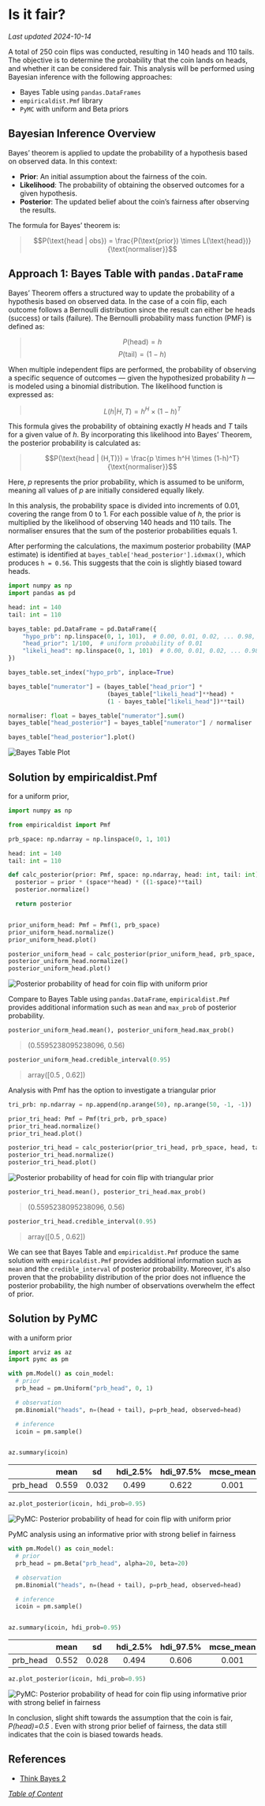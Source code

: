 # Is it fair?
*Last updated 2024-10-14*

A total of 250 coin flips was conducted, resulting in 140 heads and 110 tails. The objective is to determine the probability that the coin lands on heads, and whether it can be considered fair. This analysis will be performed using Bayesian inference with the following approaches:
* Bayes Table using `pandas.DataFrames`
* `empiricaldist.Pmf` library
* `PyMC` with uniform and Beta priors

## Bayesian Inference Overview

Bayes’ theorem is applied to update the probability of a hypothesis based on observed data. In this context:
* **Prior**: An initial assumption about the fairness of the coin.
* **Likelihood**: The probability of obtaining the observed outcomes for a given hypothesis.
* **Posterior**: The updated belief about the coin’s fairness after observing the results.

The formula for Bayes’ theorem is:
> $$P(\text{head | obs}) = \frac{P(\text{prior}) \times L(\text{head})}{\text{normaliser}}$$

## Approach 1: Bayes Table with `pandas.DataFrame`

Bayes’ Theorem offers a structured way to update the probability of a hypothesis based on observed data. In the case of a coin flip, each outcome follows a Bernoulli distribution since the result can either be heads (success) or tails (failure). The Bernoulli probability mass function (PMF) is defined as:
> $$P(\text{head}) = h$$
> $$P(\text{tail}) = (1-h)$$

When multiple independent flips are performed, the probability of observing a specific sequence of outcomes — given the hypothesized probability *h* — is modeled using a binomial distribution. The likelihood function is expressed as:
> $$L(h | H, T) = h^H \times (1-h)^T$$

This formula gives the probability of obtaining exactly *H* heads and *T* tails for a given value of *h*. By incorporating this likelihood into Bayes’ Theorem, the posterior probability is calculated as:
> $$P(\text{head | (H,T)}) = \frac{p \times h^H \times (1-h)^T}{\text{normaliser}}$$

Here, *p* represents the prior probability, which is assumed to be uniform, meaning all values of *p* are initially considered equally likely.

In this analysis, the probability space is divided into increments of 0.01, covering the range from 0 to 1. For each possible value of *h*, the prior is multiplied by the likelihood of observing 140 heads and 110 tails. The normaliser ensures that the sum of the posterior probabilities equals 1.

After performing the calculations, the maximum posterior probability (MAP estimate) is identified at `bayes_table['head_posterior'].idxmax()`, which produces `h = 0.56`. This suggests that the coin is slightly biased toward heads.

```python
import numpy as np
import pandas as pd

head: int = 140
tail: int = 110

bayes_table: pd.DataFrame = pd.DataFrame({
    "hypo_prb": np.linspace(0, 1, 101),  # 0.00, 0.01, 0.02, ... 0.98, 0.99, 1.00
    "head_prior": 1/100,  # uniform probability of 0.01
    "likeli_head": np.linspace(0, 1, 101)  # 0.00, 0.01, 0.02, ... 0.98, 0.99, 1.00
})

bayes_table.set_index("hypo_prb", inplace=True)

bayes_table["numerator"] = (bayes_table["head_prior"] *
                            (bayes_table["likeli_head"]**head) *
                            (1 - bayes_table["likeli_head"])**tail)

normaliser: float = bayes_table["numerator"].sum()
bayes_table["head_posterior"] = bayes_table["numerator"] / normaliser

bayes_table["head_posterior"].plot()
```

![](images/bayes_table_plot.png "Bayes Table Plot")

## Solution by empiricaldist.Pmf
for a uniform prior,

```python
import numpy as np

from empiricaldist import Pmf

prb_space: np.ndarray = np.linspace(0, 1, 101)

head: int = 140
tail: int = 110

def calc_posterior(prior: Pmf, space: np.ndarray, head: int, tail: int) -> Pmf:
  posterior = prior * (space**head) * ((1-space)**tail)
  posterior.normalize()

  return posterior


prior_uniform_head: Pmf = Pmf(1, prb_space)
prior_uniform_head.normalize()
prior_uniform_head.plot()

posterior_uniform_head = calc_posterior(prior_uniform_head, prb_space, head, tail)
posterior_uniform_head.normalize()
posterior_uniform_head.plot()
```

![](images/Pmf_uniform_plot.png "Posterior probability of head for coin flip with uniform prior")

Compare to Bayes Table using `pandas.DataFrame`, `empiricaldist.Pmf` provides additional information such as `mean` and `max_prob` of posterior probability.

```python
posterior_uniform_head.mean(), posterior_uniform_head.max_prob()
```
> (0.5595238095238096, 0.56)

```python
posterior_uniform_head.credible_interval(0.95)
```
> array([0.5 , 0.62])

Analysis with Pmf has the option to investigate a triangular prior

```python
tri_prb: np.ndarray = np.append(np.arange(50), np.arange(50, -1, -1))

prior_tri_head: Pmf = Pmf(tri_prb, prb_space)
prior_tri_head.normalize()
prior_tri_head.plot()

posterior_tri_head = calc_posterior(prior_tri_head, prb_space, head, tail)
posterior_tri_head.normalize()
posterior_tri_head.plot()
```

![](images/Pmf_triangle_plot.png "Posterior probability of head for coin flip with triangular prior")

```python
posterior_tri_head.mean(), posterior_tri_head.max_prob()
```
> (0.5595238095238096, 0.56)

```python
posterior_tri_head.credible_interval(0.95)
```
> array([0.5 , 0.62])

We can see that Bayes Table and `empiricaldist.Pmf` produce the same solution with `empiricaldist.Pmf` provides additional information such as `mean` and the `credible_interval` of posterior probability. Moreover, it's also proven that the probability distribution of the prior does not influence the posterior probability, the high number of observations overwhelm the effect of prior.

## Solution by PyMC
with a uniform prior

```python
import arviz as az
import pymc as pm

with pm.Model() as coin_model:
  # prior
  prb_head = pm.Uniform("prb_head", 0, 1)

  # observation
  pm.Binomial("heads", n=(head + tail), p=prb_head, observed=head)

  # inference
  icoin = pm.sample()


az.summary(icoin)
```
|        |mean | sd  |hdi_2.5%|hdi_97.5%|mcse_mean|mcse_sd|ess_bulk|ess_tail|r_hat|
|:------:|:---:|:---:|:------:|:-------:|:-------:|:-----:|:------:|:------:|:---:|
|prb_head|0.559|0.032| 0.499  |  0.622  |  0.001  | 0.001 | 753.0  | 1360.0 | 1.0 |

```python
az.plot_posterior(icoin, hdi_prob=0.95)
```

![](images/pymc_plot.png "PyMC: Posterior probability of head for coin flip with uniform prior")

PyMC analysis using an informative prior with strong belief in fairness

```python
with pm.Model() as coin_model:
  # prior
  prb_head = pm.Beta("prb_head", alpha=20, beta=20)

  # observation
  pm.Binomial("heads", n=(head + tail), p=prb_head, observed=head)

  # inference
  icoin = pm.sample()


az.summary(icoin, hdi_prob=0.95)
```
|        |mean | sd  |hdi_2.5%|hdi_97.5%|mcse_mean|mcse_sd|ess_bulk|ess_tail|r_hat|
|:------:|:---:|:---:|:------:|:-------:|:-------:|:-----:|:------:|:------:|:---:|
|prb_head|0.552|0.028| 0.494  |  0.606  |  0.001  | 0.001 | 918.0  | 1123.0 | 1.0 |

```python
az.plot_posterior(icoin, hdi_prob=0.95)
```

![](images/pymc_inform_prior_plot.png "PyMC: Posterior probability of head for coin flip using informative prior with strong belief in fairness")

In conclusion, slight shift towards the assumption that the coin is fair, *P(head)=0.5* . Even with strong prior belief of fairness, the data still indicates that the coin is biased towards heads.

## References
+ [Think Bayes 2](http://allendowney.github.io/ThinkBayes2/index.html)

*[Table of Content](../../index.md)*
